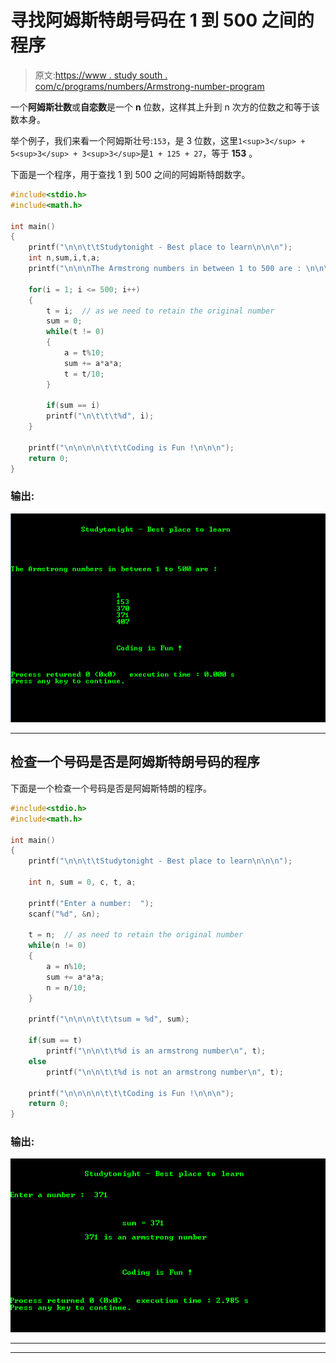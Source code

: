 # 寻找阿姆斯特朗号码在 1 到 500 之间的程序

> 原文:[https://www . study south . com/c/programs/numbers/Armstrong-number-program](https://www.studytonight.com/c/programs/numbers/armstrong-number-program)

一个**阿姆斯壮数**或**自恋数**是一个 **n** 位数，这样其上升到 n 次方的位数之和等于该数本身。

举个例子，我们来看一个阿姆斯壮号:`153`，是 3 位数，这里`1<sup>3</sup> + 5<sup>3</sup> + 3<sup>3</sup>`是`1 + 125 + 27`，等于 **153** 。

下面是一个程序，用于查找 1 到 500 之间的阿姆斯特朗数字。

```cpp
#include<stdio.h>
#include<math.h>

int main()
{
    printf("\n\n\t\tStudytonight - Best place to learn\n\n\n");
    int n,sum,i,t,a;
    printf("\n\n\nThe Armstrong numbers in between 1 to 500 are : \n\n\n");

    for(i = 1; i <= 500; i++)
    {
        t = i;  // as we need to retain the original number
        sum = 0;
        while(t != 0)
        {
            a = t%10;
            sum += a*a*a;
            t = t/10;
        }

        if(sum == i)
        printf("\n\t\t\t%d", i);
    }

    printf("\n\n\n\n\t\t\tCoding is Fun !\n\n\n");
    return 0;
}
```

### 输出:

![program to print armstrong number between 1 to 500](img/5afe32e48101026114afa52bd5538d9f.png)

* * *

## 检查一个号码是否是阿姆斯特朗号码的程序

下面是一个检查一个号码是否是阿姆斯特朗的程序。

```cpp
#include<stdio.h>
#include<math.h>

int main()
{
    printf("\n\n\t\tStudytonight - Best place to learn\n\n\n");

    int n, sum = 0, c, t, a;

    printf("Enter a number:  ");
    scanf("%d", &n);

    t = n;  // as need to retain the original number
    while(n != 0)
    {
        a = n%10;
        sum += a*a*a;
        n = n/10;
    }

    printf("\n\n\n\t\t\tsum = %d", sum);

    if(sum == t)
        printf("\n\n\t\t%d is an armstrong number\n", t);
    else
        printf("\n\n\t\t%d is not an armstrong number\n", t);

    printf("\n\n\n\n\t\t\tCoding is Fun !\n\n\n");
    return 0;
}
```

### 输出:

![program to Check if a number is Armstrong Number](img/018390db08fb9c6e6c537d570cc12807.png)

* * *

* * *